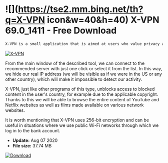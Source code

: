 # ![](https://tse2.mm.bing.net/th?q=X-VPN icon&w=40&h=40) X-VPN 69.0_1411 - Free Download

```sh
X-VPN is a small application that is aimed at users who value privacy and security during everyday use of the Internet.
```
[![X-VPN](https://gallery.dpcdn.pl/imgc/Tools/90270/g_-_420x350_1.5_-_xf227c587-229f-45bf-8058-25838efcbea1.jpg)](https://softexe.net/win/security-privacy/data-protection/x-vpn:hdRc.html)

From the main window of the described tool, we can connect to the recommended server with just one click or select it from the list. In this way, we hide our real IP address (we will be visible as if we were in the US or any other country), which will make it impossible to detect our activity.
 
 X-VPN, just like other programs of this type, unblocks access to blocked content in the user's country, for example due to the applicable copyright. Thanks to this we will be able to browse the entire content of YouTube and Netflix websites as well as films made available on various network websites.
 
 It is worth mentioning that X-VPN uses 256-bit encryption and can be useful in situations where we use public Wi-Fi networks through which we log in to the bank account.


- **Update:** Aug 07 2020
- **File size:** 37.74 MB

[![Download](https://cdn.softexe.net/static/img/download.png)](https://softexe.net/win/security-privacy/data-protection/x-vpn:hdRc.html)


